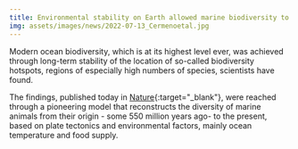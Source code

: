 ```yaml
---
title: Environmental stability on Earth allowed marine biodiversity to flourish
img: assets/images/news/2022-07-13_Cermenoetal.jpg
---
```


Modern ocean biodiversity, which is at its highest level ever, was achieved through long-term stability of the location of so-called biodiversity hotspots, regions of especially high numbers of species, scientists have found.

The findings, published today in [Nature](https://www.nature.com/articles/s41586-022-04932-6){:target="_blank"}, were reached through a pioneering model that reconstructs the diversity of marine animals from their origin - some 550 million years ago- to the present, based on plate tectonics and environmental factors, mainly ocean temperature and food supply. 


